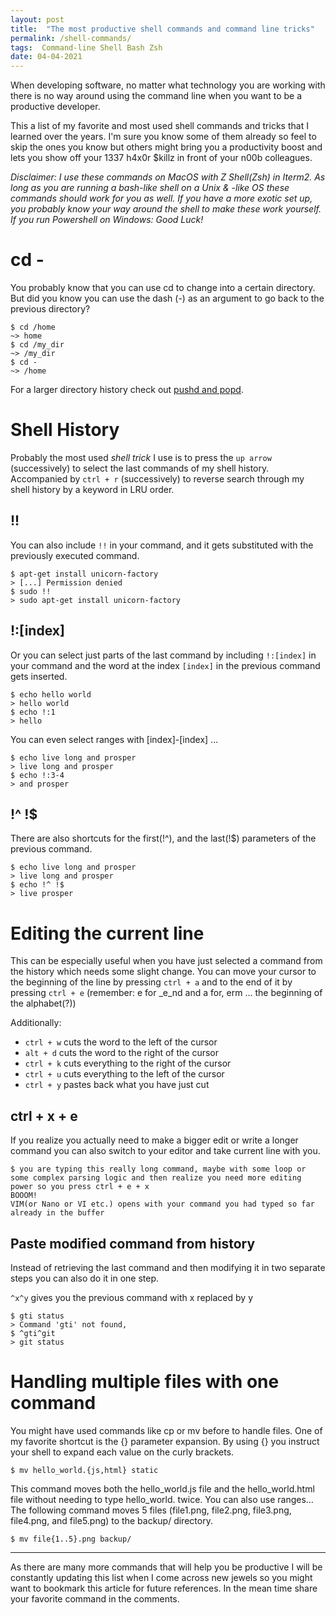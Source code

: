 ```yaml
---
layout: post
title:  "The most productive shell commands and command line tricks"
permalink: /shell-commands/
tags:  Command-line Shell Bash Zsh
date: 04-04-2021
---
```


When developing software, no matter what technology you are working with there is no way around using the command line when you want to be a productive developer.

This a list of my favorite and most used shell commands and tricks that I learned over the years. I'm sure you know some of them already so feel to skip the ones you know but others might bring you a productivity boost and lets you show off your 1337 h4x0r $killz in front of your n00b colleagues.

_Disclaimer: I use these commands on MacOS with Z Shell(Zsh) in Iterm2. As long as you are running a bash-like shell on a Unix & -like OS these commands should work for you as well. If you have a more exotic set up, you probably know your way around the shell to make these work yourself. If you run Powershell on Windows: Good Luck!_

# cd -

You probably know that you can use cd to change into a certain directory.
But did you know you can use the dash (-) as an argument to go back to the previous directory?
```
$ cd /home
~> home
$ cd /my_dir
~> /my_dir
$ cd -
~> /home
```

For a larger directory history check out [pushd and popd](https://medium.com/r/?url=https%3A%2F%2Funix.stackexchange.com%2Fquestions%2F77077%2Fhow-do-i-use-pushd-and-popd-commands).


# Shell History
Probably the most used _shell trick_ I use is to press the `up arrow` (successively) to select the last commands of my shell history.
Accompanied by `ctrl + r` (successively) to reverse search through my shell history by a keyword in LRU order.

## !!
You can also include `!!` in your command, and it gets substituted with the previously executed command.

```
$ apt-get install unicorn-factory
> [...] Permission denied
$ sudo !!
> sudo apt-get install unicorn-factory
```


## !:[index]

Or you can select just parts of the last command by including `!:[index]` in your command and the word at the index `[index]` in the previous command gets inserted.

```
$ echo hello world
> hello world
$ echo !:1
> hello
```

You can even select ranges with [index]-[index] ...

```
$ echo live long and prosper
> live long and prosper
$ echo !:3-4
> and prosper
```


## !^ !$
There are also shortcuts for the first(!^), and the last(!$) parameters of the previous command.

```
$ echo live long and prosper
> live long and prosper
$ echo !^ !$
> live prosper
```


# Editing the current line

This can be especially useful when you have just selected a command from the history which needs some slight change.
You can move your cursor to the beginning of the line by pressing `ctrl + a` and to the end of it by pressing `ctrl + e` (remember: e for _e_nd and a for, erm ... the beginning of the alphabet(?))

Additionally:

* `ctrl + w` cuts the word to the left of the cursor
* `alt + d` cuts the word to the right of the cursor
* `ctrl + k` cuts everything to the right of the cursor
* `ctrl + u` cuts everything to the left of the cursor
* `ctrl + y` pastes back what you have just cut

## ctrl + x + e
If you realize you actually need to make a bigger edit or write a longer command you can also switch to your editor and take current line with you.

```
$ you are typing this really long command, maybe with some loop or some complex parsing logic and then realize you need more editing power so you press ctrl + e + x
BOOOM!
VIM(or Nano or VI etc.) opens with your command you had typed so far already in the buffer
```

## Paste modified command from history

Instead of retrieving the last command and then modifying it in two separate steps you can also do it in one step.

`^x^y` gives you the previous command with x replaced by y

```
$ gti status
> Command 'gti' not found,
$ ^gti^git
> git status
```


# Handling multiple files with one command
You might have used commands like cp or mv before to handle files.
One of my favorite shortcut is the {} parameter expansion.
By using {} you instruct your shell to expand each value on the curly brackets.

```
$ mv hello_world.{js,html} static
```
This command moves both the hello_world.js file and the hello_world.html file without needing to type hello_world. twice.
You can also use ranges…
The following command moves 5 files (file1.png, file2.png, file3.png, file4.png, and file5.png) to the backup/ directory.

```
$ mv file{1..5}.png backup/
```

---
As there are many more commands that will help you be productive I will be constantly updating this list when I come across new jewels so you might want to bookmark this article for future references.
In the mean time share your favorite command in the comments.

